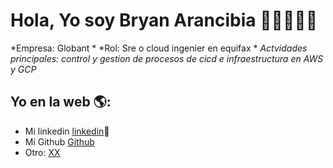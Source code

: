 # Hola, Yo soy Bryan Arancibia  👋👨‍💻👩‍💻

*Empresa: Globant *
*Rol: Sre o cloud ingenier en equifax  *
*Actvidades principales: control y gestion de procesos de cicd e infraestructura en AWS y GCP*


## Yo en la web 🌎:
- Mi linkedin <a href="https://www.linkedin.com/in/bryan-arancibia-layana-7b38aaa9/">linkedin</a>💼
- Mi Github <a href="https://github.com/Bfal10">Github</a>
- Otro: <a href="<>"> XX</a>